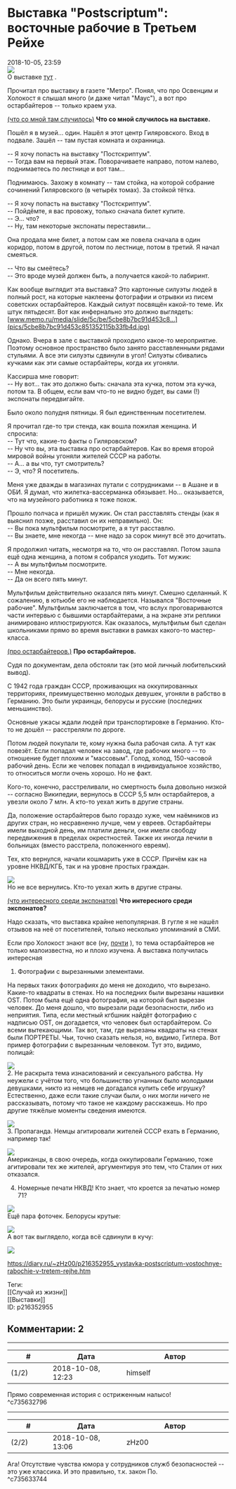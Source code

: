 Выставка "Postscriptum": восточные рабочие в Третьем Рейхе
==========================================================

  
2018-10-05, 23:59  
   [![](pics/J2AD8Ogl.jpg)](https://i.imgur.com/J2AD8Og.jpg)     
 О выставке  [тут](https://www.memo.ru/ru-ru/projects/vystavka-postscriptum)  .   
   
 Прочитал про выставку в газете "Метро". Понял, что про Освенцим и Холокост я слышал много (и даже читал "Маус"), а вот про остарбайтеров -- только краем уха.   
   
  [(что со мной там случилось)](https://zHz00.diary.ru/p216352955.htm?index=1#linkmore216352955m1)     **Что со мной случилось на выставке.**    
   
 Пошёл я в музей... один. Нашёл я этот центр Гиляровского. Вход в подвале. Зашёл -- там пустая комната и охранница.   
   
 -- Я хочу попасть на выставку "Постскриптум".   
 -- Тогда вам на первый этаж. Поворачиваете направо, потом налево, поднимаетесь по лестнице и вот там...   
   
 Поднимаюсь. Захожу в комнату -- там стойка, на которой собрание сочинений Гиляровского (в четырёх томах). За стойкой тётка.   
   
 -- Я хочу попасть на выставку "Постскриптум".   
 -- Пойдёмте, я вас провожу, только сначала билет купите.   
 -- Э... что?   
 -- Ну, там некоторые экспонаты переставили...   
   
 Она продала мне билет, а потом сам же повела сначала в один коридор, потом в другой, потом по лестнице, потом в третий. Я начал смеяться.   
   
 -- Что вы смеётесь?   
 -- Это вроде музей должен быть, а получается какой-то лабиринт.   
   
 Как вообще выглядит эта выставка? Это картонные силуэты людей в полный рост, на которые наклеены фотографии и отрывки из писем советских остарбайтеров. Каждый силуэт посвящён какой-то теме. Их штук пятьдесят. Вот как инфернально это должно выглядеть:  [www.memo.ru/media/slide/5c/be/5cbe8b7bc91d453c8...](pics/5cbe8b7bc91d453c851352115b33fb4d.jpg)    
   
 Однако. Вчера в зале с выставкой проходило какое-то мероприятие. Поэтому основное пространство было занято расставленными рядами стульями. А все эти силуэты сдвинули в угол! Силуэты сбивались кучками как эти самые остарбайтеры, когда их угоняли.   
   
 Кассирша мне говорит:   
 -- Ну вот... так это должно быть: сначала эта кучка, потом эта кучка, потом та. В общем, если вам что-то не видно будет, вы сами (!) экспонаты передвигайте.   
   
 Было около полудня пятницы. Я был единственным посетителем.   
   
 Я прочитал где-то три стенда, как вошла пожилая женщина. И спросила:   
 -- Тут что, какие-то факты о Гиляровском?   
 -- Ну что вы, эта выставка про остарбайтеров. Как во время второй мировой войны угоняли жителей СССР на работы.   
 -- А... а вы что, тут смотритель?   
 -- Э, что? Я посетитель.   
   
 Меня уже дважды в магазинах путали с сотрудниками -- в Ашане и в ОБИ. Я думал, что жилетка-вассерманка обязывает. Но... оказывается, что на музейного работника я тоже похож.   
   
 Прошло полчаса и пришёл мужик. Он стал расставлять стенды (как я выяснил позже, расставил он их неправильно). Он:   
 -- Вы пока мультфильм посмотрите, а я тут расставлю.   
 -- Вы знаете, мне некогда -- мне надо за сорок минут всё это дочитать.   
   
 Я продолжил читать, несмотря на то, что он расставлял. Потом зашла ещё одна женщина, а потом я собрался уходить. Тот мужик:   
 -- А вы мультфильм посмотрите.   
 -- Мне некогда.   
 -- Да он всего пять минут.   
   
 Мультфильм действительно оказался пять минут. Смешно сделанный. К сожалению, в ютьюбе его не наблюдается. Назывался "Восточные рабочие". Мультфильм заключается в том, что вслух проговариваются части интервью с бывшими остарбайтерами, а на экране эти реплики анимировано иллюстрируются. Как оказалось, мультфильм был сделан школьниками прямо во время выставки в рамках какого-то мастер-класса.     
   
  [(про остарбайтеров.)](https://zHz00.diary.ru/p216352955.htm?index=2#linkmore216352955m2)     **Про остарбайтеров.**    
   
 Судя по документам, дела обстояли так (это мой личный любительский вывод).   
   
 С 1942 года граждан СССР, проживающих на оккупированных территориях, преимущественно молодых девушек, угоняли в рабство в Германию. Это были украинцы, белорусы и русские (последних меньшинство).   
   
 Основные ужасы ждали людей при транспортировке в Германию. Кто-то не дошёл -- расстреляли по дороге.   
   
 Потом людей покупали те, кому нужна была рабочая сила. А тут как повезёт. Если попадал человек на завод, где рабочих много -- то отношение будет плохим и "массовым". Голод, холод, 150-часовой рабочий день. Если же человек попадал в индивидуальное хозяйство, то относиться могли очень хорошо. Но не факт.   
   
 Кого-то, конечно, расстреливали, но смертность была довольно низкой -- согласно Википедии, вернулось в СССР 5,5 млн остарбайтеров, а увезли около 7 млн. А кто-то уехал жить в другие страны.   
   
 Да, положение остарбайтеров было гораздо хуже, чем наёмников из других стран, но несравненно лучше, чем у евреев. Остарбайтеры имели выходной день, им платили деньги, они имели свободу передвижения в пределах окрестностей. Также их иногда лечили в больницах (вместо расстрела, положенного евреям).   
   
 Тех, кто вернулся, начали кошмарить уже в СССР. Причём как на уровне НКВД/КГБ, так и на уровне простых граждан.   
   
   [![](pics/zM3bw5el.jpg)](https://i.imgur.com/zM3bw5e.jpg)     
 Но не все вернулись. Кто-то уехал жить в другие страны.     
   
  [(что интересного среди экспонатов)](https://zHz00.diary.ru/p216352955.htm?index=3#linkmore216352955m3)     **Что интересного среди экспонатов?**    
   
 Надо сказать, что выставка крайне непопулярная. В гугле я не нашёл отзывов на неё от посетителей, только несколько упоминаний в СМИ.   
   
 Если про Холокост знают все (ну,  [почти](https://youtu.be/XafoRRJJVSs?t=48)  ), то тема остарбайтеров не только малоизвестна, но и плохо изучена. А выставка получилась интересная   
   
 1. Фотографии с вырезанными элементами.   
   
 На первых таких фотографиях до меня не доходило, что вырезано. Какие-то квадраты в стенах. Но на последних были вырезаны нашивки OST. Потом была ещё одна фотография, на которой был вырезан человек. До меня дошло, что вырезали ради безопасности, либо из неприятия. Типа, если местный кгбшник найдёт фотографию с надписью OST, он догадается, что человек был остарбайтером. Со всеми вытекающими. Так вот, там, где вырезаны квадраты на стенах были ПОРТРЕТЫ. Чьи, точно сказать нельзя, но, видимо, Гитлера. Вот пример фотографии с вырезанным человеком. Тут это, видимо, полицай:   
   
   [![](pics/mzD1PSql.jpg)](https://i.imgur.com/mzD1PSq.jpg)     
 2. Не раскрыта тема изнасилований и сексуального рабства. Ну неужели с учётом того, что большинство угнанных было молодыми девушками, никто из немцев не догадался купить себе игрушку? Естественно, даже если такие случаи были, о них могли ничего не рассказывать, потому что такое не каждому расскажешь. Но про другие тяжёлые моменты сведения имеются.   
   
   [![](pics/pveUnqUl.jpg)](https://i.imgur.com/pveUnqU.jpg)     
 3. Пропаганда. Немцы агитировали жителей СССР ехать в Германию, например так!   
   
   [![](pics/LW7peqDl.jpg)](https://i.imgur.com/LW7peqD.jpg)     
 Американцы, в свою очередь, когда оккупировали Германию, тоже агитировали тех же жителей, аргументируя это тем, что Сталин от них отказался.   
   
 4. Номерные печати НКВД! Кто знает, что кроется за печатью номер 71?   
   
   [![](pics/wPrq6OTl.jpg)](https://i.imgur.com/wPrq6OT.jpg)     
 Ещё пара фоточек. Белорусы крутые:   
   
   [![](pics/o9kT1t6l.jpg)](https://i.imgur.com/o9kT1t6.jpg)     
 А вот так выглядело, когда всё сдвинули в кучу:   
   
   [![](pics/nH6CcYRl.jpg)](https://i.imgur.com/nH6CcYR.jpg)       
  
<https://diary.ru/~zHz00/p216352955_vystavka-postscriptum-vostochnye-rabochie-v-tretem-rejhe.htm>  
  
Теги:  
[[Случай из жизни]]  
[[Выставки]]  
ID: p216352955  


Комментарии: 2
--------------

  


---



|         #         |              Дата              |                     Автор                     |           ID           |
| --- | --- | --- | --- |
| (1/2) | 2018-10-08, 12:23 | himself | c735632796 |

  
 Прямо современная история с остриженным налысо!   
 ^c735632796

---



|         #         |              Дата              |                     Автор                     |           ID           |
| --- | --- | --- | --- |
| (2/2) | 2018-10-08, 13:06 | zHz00 | c735633744 |

  
 Ага! Отсутствие чувства юмора у сотрудников служб безопасностей -- это уже классика. И это правильно, т.к. закон По.   
 ^c735633744
